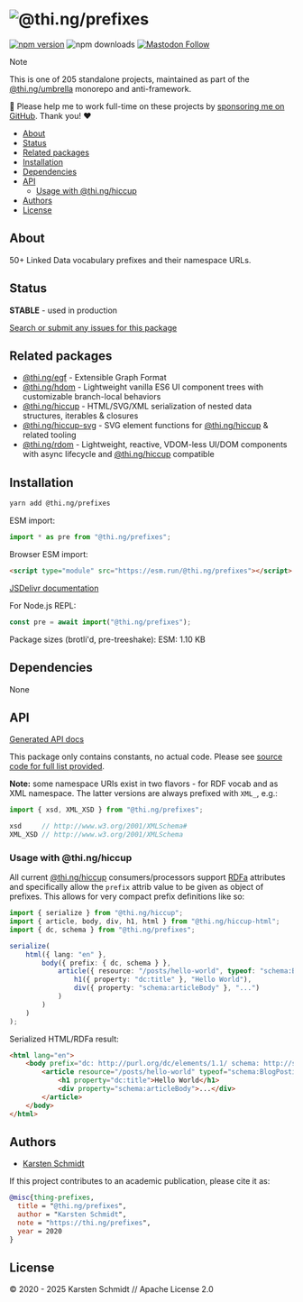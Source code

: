 <!-- This file is generated - DO NOT EDIT! -->
<!-- Please see: https://github.com/thi-ng/umbrella/blob/develop/CONTRIBUTING.md#changes-to-readme-files -->
# ![@thi.ng/prefixes](https://raw.githubusercontent.com/thi-ng/umbrella/develop/assets/banners/thing-prefixes.svg?30b63eb6)

[![npm version](https://img.shields.io/npm/v/@thi.ng/prefixes.svg)](https://www.npmjs.com/package/@thi.ng/prefixes)
![npm downloads](https://img.shields.io/npm/dm/@thi.ng/prefixes.svg)
[![Mastodon Follow](https://img.shields.io/mastodon/follow/109331703950160316?domain=https%3A%2F%2Fmastodon.thi.ng&style=social)](https://mastodon.thi.ng/@toxi)

> [!NOTE]
> This is one of 205 standalone projects, maintained as part
> of the [@thi.ng/umbrella](https://github.com/thi-ng/umbrella/) monorepo
> and anti-framework.
>
> 🚀 Please help me to work full-time on these projects by [sponsoring me on
> GitHub](https://github.com/sponsors/postspectacular). Thank you! ❤️

- [About](#about)
- [Status](#status)
- [Related packages](#related-packages)
- [Installation](#installation)
- [Dependencies](#dependencies)
- [API](#api)
  - [Usage with @thi.ng/hiccup](#usage-with-thinghiccup)
- [Authors](#authors)
- [License](#license)

## About

50+ Linked Data vocabulary prefixes and their namespace URLs.

## Status

**STABLE** - used in production

[Search or submit any issues for this package](https://github.com/thi-ng/umbrella/issues?q=%5Bprefixes%5D+in%3Atitle)

## Related packages

- [@thi.ng/egf](https://github.com/thi-ng/umbrella/tree/develop/packages/egf) - Extensible Graph Format
- [@thi.ng/hdom](https://github.com/thi-ng/umbrella/tree/develop/packages/hdom) - Lightweight vanilla ES6 UI component trees with customizable branch-local behaviors
- [@thi.ng/hiccup](https://github.com/thi-ng/umbrella/tree/develop/packages/hiccup) - HTML/SVG/XML serialization of nested data structures, iterables & closures
- [@thi.ng/hiccup-svg](https://github.com/thi-ng/umbrella/tree/develop/packages/hiccup-svg) - SVG element functions for [@thi.ng/hiccup](https://github.com/thi-ng/umbrella/tree/develop/packages/hiccup) & related tooling
- [@thi.ng/rdom](https://github.com/thi-ng/umbrella/tree/develop/packages/rdom) - Lightweight, reactive, VDOM-less UI/DOM components with async lifecycle and [@thi.ng/hiccup](https://github.com/thi-ng/umbrella/tree/develop/packages/hiccup) compatible

## Installation

```bash
yarn add @thi.ng/prefixes
```

ESM import:

```ts
import * as pre from "@thi.ng/prefixes";
```

Browser ESM import:

```html
<script type="module" src="https://esm.run/@thi.ng/prefixes"></script>
```

[JSDelivr documentation](https://www.jsdelivr.com/)

For Node.js REPL:

```js
const pre = await import("@thi.ng/prefixes");
```

Package sizes (brotli'd, pre-treeshake): ESM: 1.10 KB

## Dependencies

None

## API

[Generated API docs](https://docs.thi.ng/umbrella/prefixes/)

This package only contains constants, no actual code. Please see [source
code for full list
provided](https://github.com/thi-ng/umbrella/tree/develop/packages/prefixes/src/).

**Note:** some namespace URIs exist in two flavors - for RDF vocab and
as XML namespace. The latter versions are always prefixed with `XML_`,
e.g.:

```ts
import { xsd, XML_XSD } from "@thi.ng/prefixes";

xsd     // http://www.w3.org/2001/XMLSchema#
XML_XSD // http://www.w3.org/2001/XMLSchema
```

### Usage with @thi.ng/hiccup

All current
[@thi.ng/hiccup](https://github.com/thi-ng/umbrella/tree/develop/packages/hiccup)
consumers/processors support [RDFa](https://www.w3.org/TR/rdfa-core/)
attributes and specifically allow the `prefix` attrib value to be given
as object of prefixes. This allows for very compact prefix definitions
like so:

```ts
import { serialize } from "@thi.ng/hiccup";
import { article, body, div, h1, html } from "@thi.ng/hiccup-html";
import { dc, schema } from "@thi.ng/prefixes";

serialize(
    html({ lang: "en" },
        body({ prefix: { dc, schema } },
            article({ resource: "/posts/hello-world", typeof: "schema:BlogPosting"},
                h1({ property: "dc:title" }, "Hello World"),
                div({ property: "schema:articleBody" }, "...")
            )
        )
    )
);
```

Serialized HTML/RDFa result:

```html
<html lang="en">
    <body prefix="dc: http://purl.org/dc/elements/1.1/ schema: http://schema.org/">
        <article resource="/posts/hello-world" typeof="schema:BlogPosting">
            <h1 property="dc:title">Hello World</h1>
            <div property="schema:articleBody">...</div>
        </article>
    </body>
</html>
```

## Authors

- [Karsten Schmidt](https://thi.ng)

If this project contributes to an academic publication, please cite it as:

```bibtex
@misc{thing-prefixes,
  title = "@thi.ng/prefixes",
  author = "Karsten Schmidt",
  note = "https://thi.ng/prefixes",
  year = 2020
}
```

## License

&copy; 2020 - 2025 Karsten Schmidt // Apache License 2.0
